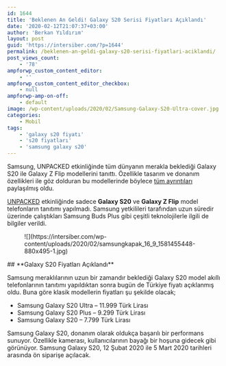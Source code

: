 ```yaml
---
id: 1644
title: 'Beklenen An Geldi! Galaxy S20 Serisi Fiyatları Açıklandı'
date: '2020-02-12T21:07:37+03:00'
author: 'Berkan Yıldırım'
layout: post
guid: 'https://intersiber.com/?p=1644'
permalink: /beklenen-an-geldi-galaxy-s20-serisi-fiyatlari-aciklandi/
post_views_count:
    - '78'
ampforwp_custom_content_editor:
    - ''
ampforwp_custom_content_editor_checkbox:
    - null
ampforwp-amp-on-off:
    - default
image: /wp-content/uploads/2020/02/Samsung-Galaxy-S20-Ultra-cover.jpg
categories:
    - Mobil
tags:
    - 'galaxy s20 fiyatı'
    - 's20 fiyatları'
    - 'samsung galaxy s20'
---
```


Samsung, UNPACKED etkinliğinde tüm dünyanın merakla beklediği Galaxy S20 ile Galaxy Z Flip modellerini tanıttı. Özellikle tasarım ve donanım özellikleri ile göz dolduran bu modellerinde böylece [tüm ayrıntıları ](https://intersiber.com/galaxy-s20-galaxy-s20-plus-ve-galaxy-s20-ultra-tanitildi-detayli-teknik-ozellikleri/)paylaşılmış oldu.

[UNPACKED](https://intersiber.com/samsung-unpacked-2020-etkinliginde-hangi-cihazlar-tanitilacak/) etkinliğinde sadece **Galaxy S20** ve **Galaxy Z Flip** model telefonların tanıtımı yapılmadı. Samsung yetkilileri tarafından uzun süredir üzerinde çalıştıkları Samsung Buds Plus gibi çeşitli teknolojilerle ilgili de bilgiler verildi.

<figure class="wp-block-image size-large">![](https://intersiber.com/wp-content/uploads/2020/02/samsungkapak_16_9_1581455448-880x495-1.jpg)</figure>## **Galaxy S20 Fiyatları Açıklandı**

Samsung meraklılarının uzun bir zamandır beklediği Galaxy S20 model akıllı telefonlarının tanıtımı yapıldıktan sonra bugün de Türkiye fiyatı açıklanmış oldu. Buna göre klasik modellerin fiyatları şu şekilde olacak;

- Samsung Galaxy S20 Ultra – 11.999 Türk Lirası
- Samsung Galaxy S20 Plus – 9.299 Türk Lirası
- Samsung Galaxy S20 – 7.799 Türk Lirası

Samsung Galaxy S20, donanım olarak oldukça başarılı bir performans sunuyor. Özellikle kamerası, kullanıcılarının bayağı bir hoşuna gidecek gibi görünüyor. Samsung Galaxy S20, 12 Şubat 2020 ile 5 Mart 2020 tarihleri arasında ön siparişe açılacak.